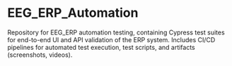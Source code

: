 # EEG_ERP_Automation
Repository for EEG_ERP automation testing, containing Cypress test suites for end-to-end UI and API validation of the ERP system. Includes CI/CD pipelines for automated test execution, test scripts, and artifacts (screenshots, videos).
